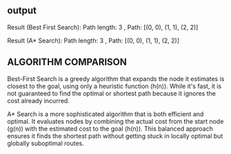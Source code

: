## output

Result (Best First Search):
Path length: 3 , Path: [(0, 0), (1, 1), (2, 2)]

Result (A* Search):
Path length: 3 , Path: [(0, 0), (1, 1), (2, 2)]

## ALGORITHM COMPARISON

Best-First Search is a greedy algorithm that expands the node it estimates is closest to the goal, using only a heuristic function (h(n)).
While it's fast, it is not guaranteed to find the optimal or shortest path because it ignores the cost already incurred.

A* Search is a more sophisticated algorithm that is both efficient and optimal. 
It evaluates nodes by combining the actual cost from the start node (g(n)) with the estimated cost to the goal (h(n)). 
This balanced approach ensures it finds the shortest path without getting stuck in locally optimal but globally suboptimal routes.

